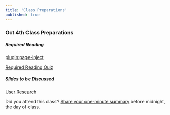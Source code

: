 ```yaml
---
title: 'Class Preparations'
published: true
---
```


### Oct 4th Class Preparations

##### Required Reading
[plugin:page-inject](/required-readings/week-05)

[Required Reading Quiz](https://canvas.sfu.ca/courses/36662/quizzes/65506?classes=btn,btn-primary)

##### Slides to be Discussed
[User Research](https://www.swipe.to/9967fp)

Did you attend this class? [Share your one-minute summary](https://canvas.sfu.ca/courses/36662/assignments/267534) before midnight, the day of class.
